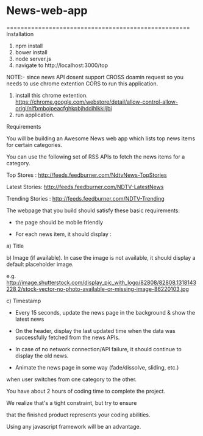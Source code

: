 # News-web-app
====================================================
Installation
1. npm install
2. bower install
3. node server.js
4. navigate to http://localhost:3000/top

NOTE:- since news API dosent support CROSS doamin request so you needs to use chrome extention CORS to run this application.
1. install this chrome extention.
https://chrome.google.com/webstore/detail/allow-control-allow-origi/nlfbmbojpeacfghkpbjhddihlkkiljbi
2. run application.


Requirements


You will be building an Awesome News web app which lists top news items for certain categories.


You can use the following set of RSS APIs to fetch the news items for a category.


Top Stores : http://feeds.feedburner.com/NdtvNews-TopStories

Latest Stories: http://feeds.feedburner.com/NDTV-LatestNews

Trending Stories : http://feeds.feedburner.com/NDTV-Trending


The webpage that you build should satisfy these basic requirements: 

- the page should be mobile friendly

- For each news item, it should display :

a) Title

b) Image (if available). In case the image is not available, it should display a default placeholder image.

e.g. http://image.shutterstock.com/display_pic_with_logo/82808/82808,1318143228,2/stock-vector-no-photo-available-or-missing-image-86220103.jpg


c) Timestamp


- Every 15 seconds, update the news page in the background & show the latest news

- On the header, display the last updated time  when the data was successfully fetched from the news APIs. 

- In  case of no network connection/API failure, it should continue to display the old news. 

- Animate the news page in some way (fade/dissolve, sliding, etc.) 

when user switches from one category to the other.


You have about 2 hours of coding time to complete the project. 

We realize that's a tight constraint, but try to ensure 

that the finished product represents your coding abilities.

Using any javascript framework will be an advantage.
